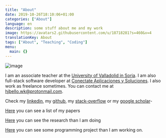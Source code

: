 ```yaml
---
title: "About"
date: 2019-10-26T18:10:06+01:00
categories: ["About"]
language: en
description: some stuff about me and my work
image: https://avatars2.githubusercontent.com/u/18718281?s=460&v=4
translationKey: About
tags: ["About", "Teaching", "Coding"]
menu:
  main: {}
---
```


![image](https://avatars2.githubusercontent.com/u/18718281?s=460&v=4 "Logo Title Text 1")


I am an associate teacher at the [University of Valladolid in Soria](https://campusdesoria.uva.es/). I am also full-stack software developer at [Conectate Aplicaciones y Soluciones](http://conectate-soluciones.com/). I also work as freelance sometimes. You can contact me at hjbello.wk@protonmail.com.

Check my [linkedin](https://es.linkedin.com/in/hugo-j-bello-5b4650120), my [github](https://github.com/HugoJBello), my [stack-overflow](https://stackoverflow.com/users/7041393/hjbello) or my [google scholar](https://scholar.google.es/citations?user=JpjgRzsAAAAJ&hl=en)-


[Here](/en/posts/papers) you can see a list of my papers

[Here](/en/posts/research) you can see the research than I am doing

[Here](/en/posts/cool_projects) you can see some programming project than I am working on.

